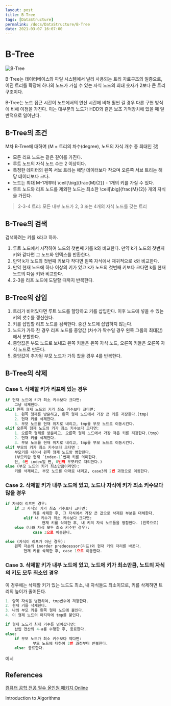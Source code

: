 ```yaml
---
layout: post
title: B-Tree
tags: [DataStructure]
permalink: /docs/DataStructure/B-Tree
date: 2021-03-07 16:07:00
---
```

# B-Tree

![B-Tree](https://upload.wikimedia.org/wikipedia/commons/thumb/6/65/B-tree.svg/1280px-B-tree.svg.png)

B-Tree는 데이터베이스와 파일 시스템에서 널리 사용되는 트리 자료구조의 일종으로, 이진 트리를 확장해 하나의 노드가 가실 수 있는 자식 노드의 최대 숫자가 2보다 큰 트리 구조이다.

B-Tree는 노드 접근 시간이 노드에서의 연산 시간에 비해 훨씬 길 경우 다른 구현 방식에 비해 이점을 가진다. 이는 대부분의 노드가 HDD와 같은 보조 기억장치에 있을 때 일반적으로 일어난다.

## B-Tree의 조건

M차 B-Tree에 대하여 (M = 트리의 차수(degree), 노드의 자식 개수 중 최대인 것)

- 모든 리프 노드는 같은 깊이를 가진다.
- 루트 노드의 자식 노드 수는 2 이상이다.
- 특정한 데이터의 왼쪽 서브 트리는 해당 데이터보다 작으며 오른쪽 서브 트리는 해당 데이터보다 크다.
- 노드는 최대 M-1개부터 \ceil[\big]{frac{M}{2}} - 1개의 키를 가질 수 있다.
- 루트 노드와 리프 노드를 제외한 노드는 최소한 \ceil[\big]{frac{M}{2}} 개의 자식을 가진다.

> 2-3-4 트리: 모든 내부 노드가 2, 3 또는 4개의 자식 노드를 갖는 트리

## B-Tree의 검색

검색하려는 키를 k라고 하자.

1. 루트 노드에서 시작하여 노드의 첫번째 키를 k와 비교한다.
   만약 k가 노드의 첫번째 키와 같다면 그 노드와 인덱스를 반환한다.
2. 만약 k가 노드의 첫번째 키보다 작다면 왼쪽 자식에서 재귀적으로 k와  비교한다.
3. 만약 현재 노드에 하나 이상의 키가 있고 k가 노드의 첫번째 키보다 크다면 k를 현재 노드의 다음 키와 비교한다.
4. 2-3을 리프 노드에 도달할 때까지 반복한다.

## B-Tree의 삽입

1. 트리가 비어있다면 루트 노드를 할당하고 키를 삽입한다. 이후 노드에 넣을 수 있는 키의 갯수를 갱신한다.
2. 키를 삽입할 리프 노드를 검색한다. 중간 노드에 삽입하지 않는다.
3. 노드가 가득 찬 경우 리프 노드를 중앙값 (차수가 짝수일 경우 왼쪽 그룹의 최대값) 에서 분할한다.
4. 중앙값은 부모 노드로 보내고 왼쪽 키들은 왼쪽 자식 노드, 오른쪽 키들은 오른쪽 자식 노드로 만든다.
5. 중앙값이 추가된 부모 노드가 가득 찼을 경우 4를 반복한다.

## B-Tree의 삭제

###  Case 1. 삭제할 키가 리프에 있는 경우

```python
if 현재 노드에 키가 최소 키수보다 크다면:
	그냥 삭제한다.
elif 왼쪽 형제 노드의 키가 최소 키수보다 크다면:
	1. 왼쪽 형제를 방문하고, 왼쪽 형제 노드에서 가장 큰 키를 저장한다.(tmp)
	2. 현재 키를 삭제한다.
	3. 부모 노드를 현재 위치로 내리고, tmp를 부모 노드로 이동시킨다.
elif 오른쪽 형제 노드의 키가 최소 키수보다 크다면:
	1. 오른쪽 형제를 방문하고, 오른쪽 형제 노드에서 가장 작은 키를 저장한다.(tmp)
	2. 현재 키를 삭제한다.
	3. 부모 노드를 현재 위치로 내리고, tmp를 부모 노드로 이동시킨다. 
elif 부모의 키가 최소 키수보다 크다면 :
	부모키를 내려서 왼쪽 형제 노드랑 병합한다.
	(부모키란 현재 `index-1`번째 키를 의미한다.
	단, 0번 index일 땐, 0번째 부모키로 처리한다.)
else (부모 노드의 키가 최소만큼이라면):
	키를 삭제하고, 부모 노드를 아래로 내리고, case3의 2번 과정으로 이동한다.
```

### Case 2. 삭제할 키가 내부 노드에 있고, 노드나 자식에 키가 최소 키수보다 많을 경우

```python
if 자식이 리프인 경우:
	if 그 자식의 키가 최소 키수보다 크다면: 
    		키를 삭제한 후, 그 자식에서 가장 큰 값으로 삭제된 부분을 대체한다.
     	elif 내 키수가 최소 키수보다 크다면:
            	현재 키를 삭제한 후, 내 키의 자식 노드들을 병합한다. (왼쪽으로)
	else (나와 자식 모두 최소 키수인 경우): 
    		case 3으로 이동한다.

else (자식이 리프가 아닌 경우):
	왼쪽 자손의 inorder predecessor(리프)와 현재 키의 자리를 바꾼다.
    	현재 키를 삭제한 후, case 1으로 이동한다.
```

### Case 3. 삭제할 키가 내부 노드에 있고, 노드에 키가 최소만큼, 노드의 자식의 키도 모두 최소인 경우

이 경우에는 삭제할 키가 있는 노드도 최소, 내 자식들도 최소이므로, 키를 삭제하면 트리의 높이가 줄어든다.

```python
1. 양쪽 자식을 병합하여, tmp변수에 저장한다.
2. 현재 키를 삭제한다.
3. 나의 부모 키를 왼쪽 형제 노드에 붙인다.
4. 이 형제 노드의 마지막에 tmp를 붙인다.

if 형제 노드가 최대 키수를 넘어갔다면:
	삽입 연산의 4-a를 수행한 후, 종료한다.
else:
	if 부모 노드가 최소 키수보다 작다면:
    		부모 노드에 대하여 2번 과정부터 반복한다.
	else: 종료한다.
```

예시

## References

[컴퓨터 공학 전공 필수 올인원 패키지 Online](https://www.fastcampus.co.kr/dev_online_cs)

Introduction to Algorithms

